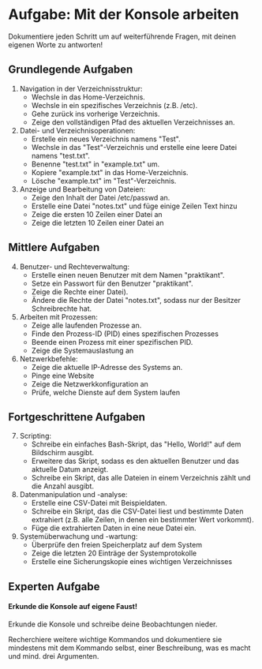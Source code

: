 # Aufgabe: Mit der Konsole arbeiten
Dokumentiere jeden Schritt um auf weiterführende Fragen, mit deinen eigenen Worte
zu antworten!
## Grundlegende Aufgaben
1. Navigation in der Verzeichnisstruktur:
   - Wechsle in das Home-Verzeichnis.
   - Wechsle in ein spezifisches Verzeichnis (z.B. /etc).
   - Gehe zurück ins vorherige Verzeichnis.
   - Zeige den vollständigen Pfad des aktuellen Verzeichnisses an.
2. Datei- und Verzeichnisoperationen:
   - Erstelle ein neues Verzeichnis namens "Test".
   - Wechsle in das "Test"-Verzeichnis und erstelle eine leere Datei namens
   "test.txt".
   - Benenne "test.txt" in "example.txt" um.
   - Kopiere "example.txt" in das Home-Verzeichnis.
   - Lösche "example.txt" im "Test"-Verzeichnis.
3. Anzeige und Bearbeitung von Dateien:
   - Zeige den Inhalt der Datei /etc/passwd an.
   - Erstelle eine Datei "notes.txt" und füge einige Zeilen Text hinzu
   - Zeige die ersten 10 Zeilen einer Datei an
   - Zeige die letzten 10 Zeilen einer Datei an

## Mittlere Aufgaben
4. Benutzer- und Rechteverwaltung:
   - Erstelle einen neuen Benutzer mit dem Namen "praktikant".
   - Setze ein Passwort für den Benutzer "praktikant".
   - Zeige die Rechte einer Datei).
   - Ändere die Rechte der Datei "notes.txt", sodass nur der Besitzer
   Schreibrechte hat.
5. Arbeiten mit Prozessen:
   - Zeige alle laufenden Prozesse an.
   - Finde den Prozess-ID (PID) eines spezifischen Prozesses
   - Beende einen Prozess mit einer spezifischen PID.
   - Zeige die Systemauslastung an
6. Netzwerkbefehle:
   - Zeige die aktuelle IP-Adresse des Systems an.
   - Pinge eine Website
   - Zeige die Netzwerkkonfiguration an
   - Prüfe, welche Dienste auf dem System laufen

## Fortgeschrittene Aufgaben
7. Scripting:
   - Schreibe ein einfaches Bash-Skript, das "Hello, World!" auf dem
   Bildschirm ausgibt.
   - Erweitere das Skript, sodass es den aktuellen Benutzer und das aktuelle
   Datum anzeigt.
   - Schreibe ein Skript, das alle Dateien in einem Verzeichnis zählt und die
   Anzahl ausgibt.
8. Datenmanipulation und -analyse:
   - Erstelle eine CSV-Datei mit Beispieldaten.
   - Schreibe ein Skript, das die CSV-Datei liest und bestimmte Daten
   extrahiert (z.B. alle Zeilen, in denen ein bestimmter Wert vorkommt).
   - Füge die extrahierten Daten in eine neue Datei ein.
9. Systemüberwachung und -wartung:
   - Überprüfe den freien Speicherplatz auf dem System
   - Zeige die letzten 20 Einträge der Systemprotokolle
   - Erstelle eine Sicherungskopie eines wichtigen Verzeichnisses

## Experten Aufgabe
#### Erkunde die Konsole auf eigene Faust!

Erkunde die Konsole und schreibe deine Beobachtungen nieder.

Recherchiere weitere wichtige Kommandos und dokumentiere sie mindestens mit dem
Kommando selbst, einer Beschreibung, was es macht und mind. drei Argumenten.
